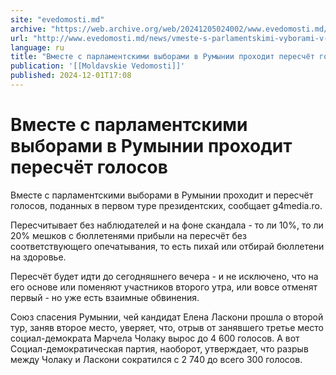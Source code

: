 ```yaml
---
site: "evedomosti.md"
archive: "https://web.archive.org/web/20241205024002/www.evedomosti.md/news/vmeste-s-parlamentskimi-vyborami-v-rumynii-prohodit-pereschy"
url: "http://www.evedomosti.md/news/vmeste-s-parlamentskimi-vyborami-v-rumynii-prohodit-pereschy"
language: ru
title: "Вместе с парламентскими выборами в Румынии проходит пересчёт голосов"
publication: '[[Moldavskie Vedomosti]]'
published: 2024-12-01T17:08
---
```


# Вместе с парламентскими выборами в Румынии проходит пересчёт голосов

Вместе с парламентскими выборами в Румынии проходит и пересчёт голосов, поданных в первом туре президентских, сообщает g4media.ro.

Пересчитывает без наблюдателей и на фоне скандала - то ли 10%, то ли 20% мешков с бюллетенями прибыли на пересчёт без соответствующего опечатывания, то есть пихай или отбирай бюллетени на здоровье.

Пересчёт будет идти до сегодняшнего вечера - и не исключено, что на его основе или поменяют участников второго утра, или вовсе отменят первый - но уже есть взаимные обвинения.

Союз спасения Румынии, чей кандидат Елена Ласкони прошла о второй тур, заняв второе место, уверяет, что, отрыв от занявшего третье место социал-демократа Марчела Чолаку вырос до 4 600 голосов. А вот Социал-демократическая партия, наоборот, утверждает, что разрыв между Чолаку и Ласкони сократился с 2 740 до всего 300 голосов.